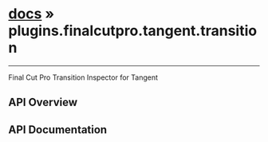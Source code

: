 # [docs](index.md) » plugins.finalcutpro.tangent.transition
---

Final Cut Pro Transition Inspector for Tangent

## API Overview

## API Documentation

